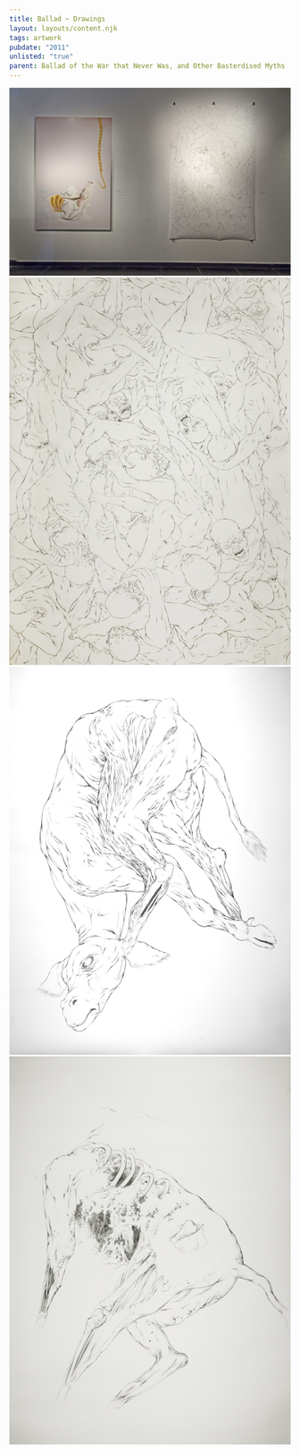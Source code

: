 ```yaml
---
title: Ballad ~ Drawings
layout: layouts/content.njk
tags: artwork
pubdate: "2011"
unlisted: "true"
parent: Ballad of the War that Never Was, and Other Basterdised Myths
---
```

![Installation view, Ballad of the War that Never was and Other Basterdised Myths, TAO Art Gallery, 2011](/static/img/tao-1087.jpg)
![War, 2011, Graphite on Paper, 152 x 213 cm.](/static/img/Ali%20Akbar%20Mehta_War,%202011,%20Graphite%20on%20Paper,%20152%20x%20213%20cm.jpg)
![Xanadu, 2011, Graphite on paper 107 x 137 cm](/static/img/Xanadu,%202011,%20Graphite%20on%20paper%20107%20x%20137%20cm.jpg)
![Stillborn, 2011, Graphite on paper, 107 x 137 cm](/static/img/Ali%20Akbar%20Mehta_Stillborn,%202011,%20Graphite%20on%20paper,%20107%20x%20137%20cm.jpg)
